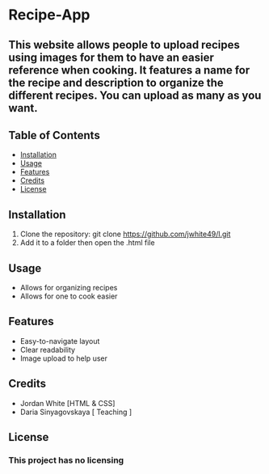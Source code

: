 ﻿# Recipe-App
## This website allows people to upload recipes using images for them to have an easier reference when cooking. It features a name for the recipe and description to organize the different recipes. You can upload as many as you want.
## Table of Contents
- [Installation](#installation)
- [Usage](#usage)
- [Features](#features)
- [Credits](#credits)
- [License](#license)
## Installation
1. Clone the repository:
git clone https://github.com/jwhite49/l.git
2. Add it to a folder then open the .html file

## Usage
- Allows for organizing recipes
- Allows for one to cook easier
 ## Features
 - Easy-to-navigate layout
 - Clear readability
 - Image upload to help user
 ## Credits
 - Jordan White [HTML & CSS]
 - Daria Sinyagovskaya [ Teaching ] 
 ## License
### This project has no licensing
